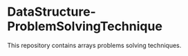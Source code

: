 # DataStructure-ProblemSolvingTechnique
This repository contains arrays problems solving techniques.
